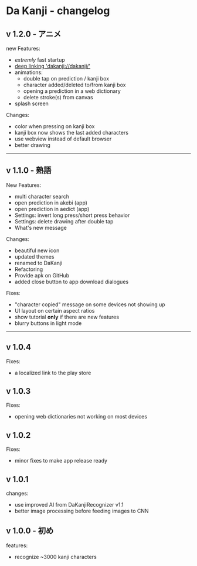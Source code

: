 
# Da Kanji - changelog

## v 1.2.0 - アニメ
new Features:
- *extremly* fast startup
- [deep linking 'dakanji://dakanji/'](https://github.com/CaptainDario/DaKanji-Mobile#deep-linking)
- animations:
  - double tap on prediction / kanji box
  - character added/deleted to/from kanji box
  - opening a prediction in a web dictionary
  - delete stroke(s) from canvas
- splash screen

Changes:
- color when pressing on kanji box
- kanji box now shows the last added characters
- use webview instead of default browser
- better drawing

-------------------------------------------------------------------------

## v 1.1.0 - 熟語
New Features:
- multi character search
- open prediction in akebi (app)
- open prediction in aedict (app)
- Settings: invert long press/short press behavior
- Settings: delete drawing after double tap
- What's new message

Changes:
- beautiful new icon
- updated themes
- renamed to DaKanji
- Refactoring
- Provide apk on GitHub
- added close button to app download dialogues

Fixes:
- "character copied" message on some devices not showing up 
- UI layout on certain aspect ratios
- show tutorial **only** if there are new features
- blurry buttons in light mode

-------------------------------------------------------------------------

## v 1.0.4
Fixes:
- a localized link to the play store

## v 1.0.3
Fixes:
- opening web dictionaries not working on most devices

## v 1.0.2
Fixes:
- minor fixes to make app release ready

## v 1.0.1
changes:

- use improved AI from DaKanjiRecognizer v1.1
- better image processing before feeding images to CNN

## v 1.0.0 - 初め

features:
- recognize ~3000 kanji characters